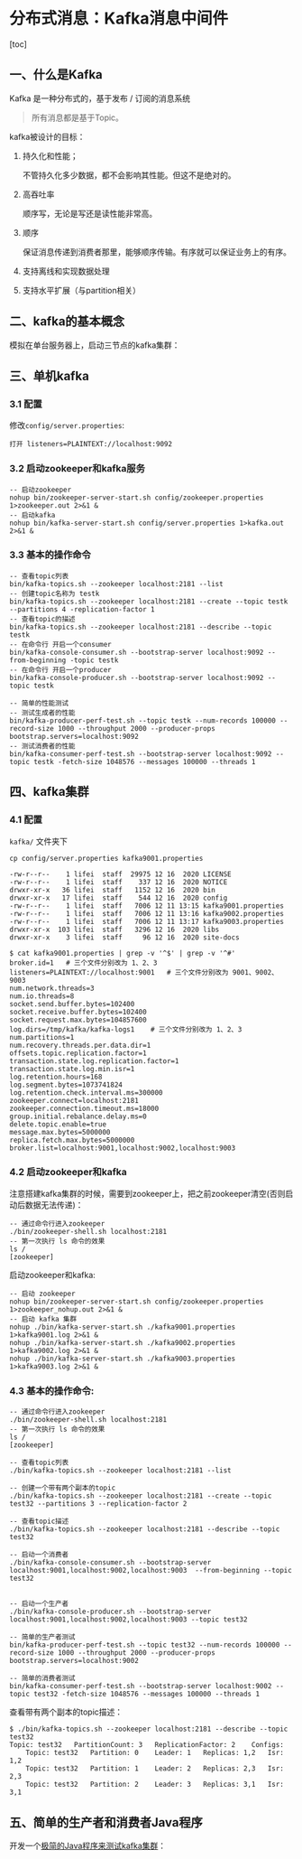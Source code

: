 # 分布式消息：Kafka消息中间件

[toc]

## 一、什么是Kafka

Kafka 是一种分布式的，基于发布 / 订阅的消息系统

> 所有消息都是基于Topic。

kafka被设计的目标：

1. 持久化和性能；

    不管持久化多少数据，都不会影响其性能。但这不是绝对的。

2. 高吞吐率

   顺序写，无论是写还是读性能非常高。

3. 顺序

   保证消息传递到消费者那里，能够顺序传输。有序就可以保证业务上的有序。

4. 支持离线和实现数据处理

5. 支持水平扩展（与partition相关）

## 二、kafka的基本概念

 模拟在单台服务器上，启动三节点的kafka集群：

## 三、单机kafka

### 3.1 配置

修改`config/server.properties`:

```
打开 listeners=PLAINTEXT://localhost:9092
```

### 3.2 启动zookeeper和kafka服务

```
-- 启动zookeeper
nohup bin/zookeeper-server-start.sh config/zookeeper.properties 1>zookeeper.out 2>&1 &
-- 启动kafka
nohup bin/kafka-server-start.sh config/server.properties 1>kafka.out 2>&1 &
```

### 3.3 基本的操作命令

```
-- 查看topic列表
bin/kafka-topics.sh --zookeeper localhost:2181 --list 
-- 创建topic名称为 testk 
bin/kafka-topics.sh --zookeeper localhost:2181 --create --topic testk --partitions 4 -replication-factor 1 
-- 查看topic的描述
bin/kafka-topics.sh --zookeeper localhost:2181 --describe --topic testk 
-- 在命令行 开启一个consumer
bin/kafka-console-consumer.sh --bootstrap-server localhost:9092 --from-beginning -topic testk 
-- 在命令行 开启一个producer
bin/kafka-console-producer.sh --bootstrap-server localhost:9092 --topic testk

-- 简单的性能测试
-- 测试生成者的性能
bin/kafka-producer-perf-test.sh --topic testk --num-records 100000 --record-size 1000 --throughput 2000 --producer-props bootstrap.servers=localhost:9092
-- 测试消费者的性能
bin/kafka-consumer-perf-test.sh --bootstrap-server localhost:9092 --topic testk -fetch-size 1048576 --messages 100000 --threads 1
```





## 四、kafka集群

### 4.1 配置

`kafka/` 文件夹下

```
cp config/server.properties kafka9001.properties
```

```
-rw-r--r--    1 lifei  staff  29975 12 16  2020 LICENSE
-rw-r--r--    1 lifei  staff    337 12 16  2020 NOTICE
drwxr-xr-x   36 lifei  staff   1152 12 16  2020 bin
drwxr-xr-x   17 lifei  staff    544 12 16  2020 config
-rw-r--r--    1 lifei  staff   7006 12 11 13:15 kafka9001.properties
-rw-r--r--    1 lifei  staff   7006 12 11 13:16 kafka9002.properties
-rw-r--r--    1 lifei  staff   7006 12 11 13:17 kafka9003.properties
drwxr-xr-x  103 lifei  staff   3296 12 16  2020 libs
drwxr-xr-x    3 lifei  staff     96 12 16  2020 site-docs
```



```
$ cat kafka9001.properties | grep -v '^$' | grep -v '^#'
broker.id=1   # 三个文件分别改为 1、2、3
listeners=PLAINTEXT://localhost:9001   # 三个文件分别改为 9001、9002、9003
num.network.threads=3
num.io.threads=8
socket.send.buffer.bytes=102400
socket.receive.buffer.bytes=102400
socket.request.max.bytes=104857600
log.dirs=/tmp/kafka/kafka-logs1    # 三个文件分别改为 1、2、3
num.partitions=1
num.recovery.threads.per.data.dir=1
offsets.topic.replication.factor=1
transaction.state.log.replication.factor=1
transaction.state.log.min.isr=1
log.retention.hours=168
log.segment.bytes=1073741824
log.retention.check.interval.ms=300000
zookeeper.connect=localhost:2181
zookeeper.connection.timeout.ms=18000
group.initial.rebalance.delay.ms=0
delete.topic.enable=true
message.max.bytes=5000000
replica.fetch.max.bytes=5000000
broker.list=localhost:9001,localhost:9002,localhost:9003
```



### 4.2 启动zookeeper和kafka

注意搭建kafka集群的时候，需要到zookeeper上，把之前zookeeper清空(否则启动后数据无法传递)：

```
-- 通过命令行进入zookeeper
./bin/zookeeper-shell.sh localhost:2181
-- 第一次执行 ls 命令的效果
ls /
[zookeeper]
```

启动zookeeper和kafka:

```
-- 启动 zookeeper
nohup bin/zookeeper-server-start.sh config/zookeeper.properties 1>zookeeper_nohup.out 2>&1 &
-- 启动 kafka 集群
nohup ./bin/kafka-server-start.sh ./kafka9001.properties 1>kafka9001.log 2>&1 &
nohup ./bin/kafka-server-start.sh ./kafka9002.properties 1>kafka9002.log 2>&1 &
nohup ./bin/kafka-server-start.sh ./kafka9003.properties 1>kafka9003.log 2>&1 &
```

###  4.3 基本的操作命令:

```
-- 通过命令行进入zookeeper
./bin/zookeeper-shell.sh localhost:2181
-- 第一次执行 ls 命令的效果
ls /
[zookeeper]

-- 查看topic列表
./bin/kafka-topics.sh --zookeeper localhost:2181 --list

-- 创建一个带有两个副本的topic
./bin/kafka-topics.sh --zookeeper localhost:2181 --create --topic test32 --partitions 3 --replication-factor 2

-- 查看topic描述
./bin/kafka-topics.sh --zookeeper localhost:2181 --describe --topic test32

-- 启动一个消费者
./bin/kafka-console-consumer.sh --bootstrap-server localhost:9001,localhost:9002,localhost:9003  --from-beginning --topic test32


-- 启动一个生产者
./bin/kafka-console-producer.sh --bootstrap-server localhost:9001,localhost:9002,localhost:9003 --topic test32

-- 简单的生产者测试
bin/kafka-producer-perf-test.sh --topic test32 --num-records 100000 --record-size 1000 --throughput 2000 --producer-props bootstrap.servers=localhost:9002

-- 简单的消费者测试
bin/kafka-consumer-perf-test.sh --bootstrap-server localhost:9002 --topic test32 -fetch-size 1048576 --messages 100000 --threads 1

```



查看带有两个副本的topic描述：

```
$ ./bin/kafka-topics.sh --zookeeper localhost:2181 --describe --topic test32
Topic: test32	PartitionCount: 3	ReplicationFactor: 2	Configs:
	Topic: test32	Partition: 0	Leader: 1	Replicas: 1,2	Isr: 1,2
	Topic: test32	Partition: 1	Leader: 2	Replicas: 2,3	Isr: 2,3
	Topic: test32	Partition: 2	Leader: 3	Replicas: 3,1	Isr: 3,1
```



## 五、简单的生产者和消费者Java程序

开发一个[极简的Java程序来测试kafka集群]()：
